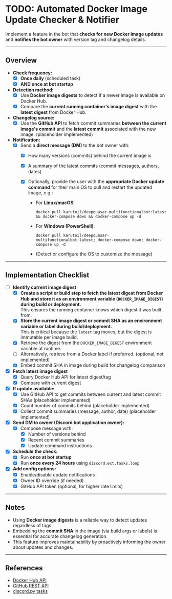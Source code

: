 # TODO: Automated Docker Image Update Checker & Notifier

Implement a feature in the bot that **checks for new Docker image updates** and **notifies the bot owner** with version lag and changelog details.

---

## Overview

- **Check frequency:**  
  - [x] **Once daily** (scheduled task)  
  - [x] **AND once at bot startup**

- **Detection method:**  
  - [x] Use **Docker image digests** to detect if a newer image is available on Docker Hub.
  - [x] Compare the **current running container's image digest** with the **latest digest** from Docker Hub.

- **Changelog source:**  
  - [x] Use the **GitHub API** to fetch commit summaries **between the current image's commit** and the **latest commit** associated with the new image. (placeholder implemented)

- **Notification:**  
  - [x] Send a **direct message (DM)** to the bot owner with:
    - [x] How many versions (commits) behind the current image is
    - [x] A summary of the latest commits (commit messages, authors, dates)
    - [x] Optionally, provide the user with the **appropriate Docker update command** for their main OS to pull and restart the updated image, e.g.:

        - For **Linux/macOS**:

          ```
          docker pull karutoil/deepquasar-multifunctionalbot:latest && docker-compose down && docker-compose up -d
          ```

        - For **Windows (PowerShell)**:

          ```
          docker pull karutoil/deepquasar-multifunctionalbot:latest; docker-compose down; docker-compose up -d
          ```

        - (Detect or configure the OS to customize the message)

---

## Implementation Checklist

- [ ] **Identify current image digest**
  - [x] **Create a script or build step to fetch the latest digest from Docker Hub and store it as an environment variable (`DOCKER_IMAGE_DIGEST`) during build or deployment.**  
        This ensures the running container knows which digest it was built from.
  - [x] **Store the current image digest or commit SHA as an environment variable or label during build/deployment.**  
        This is critical because the `latest` tag moves, but the digest is immutable per image build.
  - [x] Retrieve the digest from the `DOCKER_IMAGE_DIGEST` environment variable at runtime.
  - [ ] Alternatively, retrieve from a Docker label if preferred. (optional, not implemented)
  - [x] Embed commit SHA in image during build for changelog comparison

- [x] **Fetch latest image digest**
  - [x] Query Docker Hub API for latest digest/tag
  - [x] Compare with current digest

- [x] **If update available:**
  - [x] Use GitHub API to get commits between current and latest commit SHAs (placeholder implemented)
  - [x] Count number of commits behind (placeholder implemented)
  - [x] Collect commit summaries (message, author, date) (placeholder implemented)

- [x] **Send DM to owner (Discord bot application owner):**
  - [x] Compose message with:
    - [x] Number of versions behind
    - [x] Recent commit summaries
    - [x] Update command instructions

- [x] **Schedule the check:**
  - [x] Run **once at bot startup**
  - [x] Run **once every 24 hours** using `discord.ext.tasks.loop`

- [x] **Add config options:**
  - [x] Enable/disable update notifications
  - [x] Owner ID override (if needed)
  - [x] GitHub API token (optional, for higher rate limits)

---

## Notes

- Using **Docker image digests** is a reliable way to detect updates regardless of tags.
- Embedding the **commit SHA** in the image (via build args or labels) is essential for accurate changelog generation.
- This feature improves maintainability by proactively informing the owner about updates and changes.

---

## References

- [Docker Hub API](https://docs.docker.com/docker-hub/api/latest/)
- [GitHub REST API](https://docs.github.com/en/rest/commits/commits)
- [discord.py tasks](https://discordpy.readthedocs.io/en/stable/ext/tasks/index.html)
